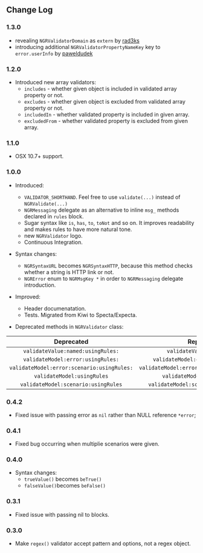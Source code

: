 ## Change Log

### 1.3.0
- revealing `NGRValidatorDomain` as `extern` by [rad3ks](https://github.com/rad3ks)
- introducing additional `NGRValidatorPropertyNameKey` key to `error.userInfo` by [paweldudek](https://github.com/paweldudek)

	
	
### 1.2.0
- Introduced new array validators:
    - `includes` - whether given object is included in validated array property or not.
    - `excludes` - whether given object is excluded from validated array property or not.
    - `includedIn` - whether validated property is included in given array.
    - `excludedFrom` - whether validated property is excluded from given array.

### 1.1.0
- OSX 10.7+ support. 

### 1.0.0

- Introduced: 
	- `VALIDATOR_SHORTHAND`. Feel free to use `validate(...)` instead of `NGRValidate(...)`
	- `NGRMessaging` delegate as an alternative to inline `msg_` methods declared in `rules` block.
	- Sugar syntax like `is`, `has`, `to`, `toNot` and so on. It improves readability and makes rules to have more natural tone.
	- new `NGRValidator` logo.
	- Continuous Integration.

- Syntax changes: 
	- `NGRSyntaxURL` becomes `NGRSyntaxHTTP`, because this method checks whether a string is HTTP link or not.	
	- `NGRError` enum to `NGRMsgKey *` in order to `NGRMessaging` delegate introduction.

- Improved:
	- Header documenatation.
	- Tests. Migrated from Kiwi to Specta/Expecta.

- Deprecated methods in `NGRValidator` class:

|Deprecated | Replacement |
|:--------------------:|:---------------------------:|
|`validateValue:named:usingRules:`| `validateValue:named:rules:` |
|`validateModel:error:usingRules:`| `validateModel:error:delegate:rules:`|
|`validateModel:error:scenario:usingRules:`|`validateModel:error:scenario:delegate:rules:`|
|`validateModel:usingRules`|`validateModel:delegate:rules:`|
|`validateModel:scenario:usingRules`|`validateModel:scenario:delegate:rules:`|

### 0.4.2

- Fixed issue with passing error as `nil` rather than NULL reference `*error`;

### 0.4.1

- Fixed bug occurring when multiplie scenarios were given.

### 0.4.0

- Syntax changes: 
	- `trueValue()` becomes `beTrue()` 
	- `falseValue()`becomes `beFalse()`

### 0.3.1

- Fixed issue with passing nil to blocks.


### 0.3.0

- Make `regex()` validator accept pattern and options, not a regex object.